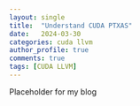 ```yaml
---
layout: single
title:  "Understand CUDA PTXAS"
date:   2024-03-30
categories: cuda llvm
author_profile: true
comments: true
tags: [CUDA LLVM]
---
```


Placeholder for my blog
